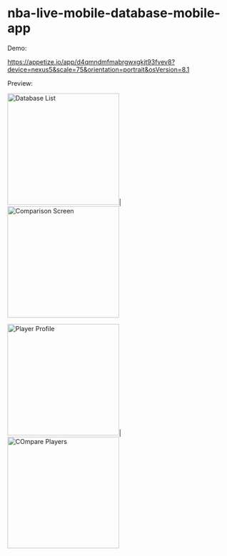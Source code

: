 # nba-live-mobile-database-mobile-app

Demo:

https://appetize.io/app/d4qmndmfmabrgwxgkjt93fvev8?device=nexus5&scale=75&orientation=portrait&osVersion=8.1

Preview:

<img src="https://camo.githubusercontent.com/1a59996e6d83cb19762bc5e8ab5014d2cee21e39/68747470733a2f2f692e696d6775722e636f6d2f794b4d4f545a6f2e706e67" alt="Database List" width="250px" data-canonical-src="https://i.imgur.com/yKMOTZo.png" style="max-width:60%;">|
<img src="https://camo.githubusercontent.com/972fb1368d4a0e4e1b23f86c4c76c5f4a968dc29/68747470733a2f2f692e696d6775722e636f6d2f674364624953372e6a7067" alt="Comparison Screen" width="250px" data-canonical-src="https://i.imgur.com/gCdbIS7.jpg" style="max-width:100%;">

<img src="https://camo.githubusercontent.com/362c8cbebdfa44e0839732c3b227e23367bf03b4/68747470733a2f2f692e696d6775722e636f6d2f573557326448672e706e67" alt="Player Profile" width="250px" data-canonical-src="https://i.imgur.com/W5W2dHg.png" style="max-width:100%;">|
<img src="https://camo.githubusercontent.com/d53f42c6c4d6e6e6fa659006bd1a96172a74c904/68747470733a2f2f692e696d6775722e636f6d2f7863536a5079322e6a7067" alt="COmpare Players" width="250px" data-canonical-src="https://i.imgur.com/xcSjPy2.jpg" style="max-width:100%;">
